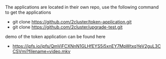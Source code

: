 The applications are located in their own repo,
use the following command to get the applications

- git clone https://github.com/2cluster/token-application.git
- git clone https://github.com/2cluster/upgrade-test.git

demo of the token application can be found here

- https://ipfs.io/ipfs/QmViFCXNnN1GLHfEYS5i5xnEY7MpWtxqYeV2guL3CCSVmi?filename=video.mkv 

